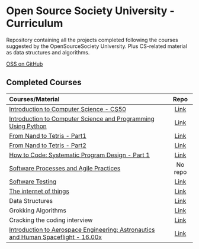 # Open Source Society University - Curriculum

Repository containing all the projects completed following the courses suggested by the OpenSourceSociety University. Plus CS-related material as data structures and algorithms.

[OSS on GitHub](https://github.com/open-source-society/computer-science)

## Completed Courses

Courses/Material | Repo
:-- | :--:
[Introduction to Computer Science - CS50](https://www.edx.org/course/introduction-computer-science-harvardx-cs50x#!)| [Link](https://github.com/NicolaFerracin/oss/tree/master/CS50)
[Introduction to Computer Science and Programming Using Python](https://www.edx.org/course/introduction-computer-science-mitx-6-00-1x-8#!)| [Link](https://github.com/NicolaFerracin/oss/tree/master/Introduction%20to%20Computer%20Science%20and%20Programming%20Using%20Python)
[From Nand to Tetris - Part1](https://www.coursera.org/learn/build-a-computer)| [Link](https://github.com/NicolaFerracin/ComputerScience/tree/master/From%20Nand%20to%20Tetris/part1)
[From Nand to Tetris - Part2](https://www.coursera.org/learn/nand2tetris2)| [Link](https://github.com/NicolaFerracin/ComputerScience/tree/master/From%20Nand%20to%20Tetris/part2)
[How to Code: Systematic Program Design - Part 1](https://www.edx.org/course/how-code-systematic-program-design-part-ubcx-spd1x)| [Link](https://github.com/NicolaFerracin/oss/tree/master/How%20to%20Code%20Systematic%20Program%20Design%20-%20Part%201)
[Software Processes and Agile Practices](https://www.coursera.org/learn/software-processes-and-agile-practices)| No repo
[Software Testing](https://www.udacity.com/course/software-testing--cs258)|[Link](https://github.com/NicolaFerracin/oss/tree/master/Software%20Testing)
[The internet of things](https://www.futurelearn.com/courses/internet-of-things)|[Link](https://github.com/NicolaFerracin/oss/tree/master/The%20Internet%20of%20Things)
Data Structures|[Link](https://github.com/NicolaFerracin/ComputerScience/tree/master/Data%20Structures)
Grokking Algorithms|[Link](https://github.com/NicolaFerracin/oss/tree/master/Grokking%20Algorithms)
Cracking the coding interview|[Link](https://github.com/NicolaFerracin/oss/tree/master/Cracking%20the%20coding%20interview)
[Introduction to Aerospace Engineering: Astronautics and Human Spaceflight - 16.00x](https://courses.edx.org/courses/course-v1:MITx+16.00x+2T2019)|[Link](https://github.com/NicolaFerracin/oss/tree/master/16.00x)
